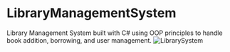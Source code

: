 # LibraryManagementSystem
Library Management System built with C# using OOP principles to handle book addition, borrowing, and user management.
![LibrarySystem](https://github.com/user-attachments/assets/99239bbb-6ce6-49f5-abde-b6069377514b)
